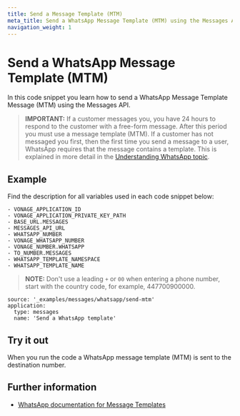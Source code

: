 ```yaml
---
title: Send a Message Template (MTM)
meta_title: Send a WhatsApp Message Template (MTM) using the Messages API
navigation_weight: 1
---
```


# Send a WhatsApp Message Template (MTM)

In this code snippet you learn how to send a WhatsApp Message Template Message (MTM) using the Messages API.

> **IMPORTANT:** If a customer messages you, you have 24 hours to respond to the customer with a free-form message. After this period you must use a message template (MTM). If a customer has not messaged you first, then the first time you send a message to a user, WhatsApp requires that the message contains a template. This is explained in more detail in the [Understanding WhatsApp topic](/messages/concepts/whatsapp).

## Example

Find the description for all variables used in each code snippet below:

```snippet_variables
- VONAGE_APPLICATION_ID
- VONAGE_APPLICATION_PRIVATE_KEY_PATH
- BASE_URL.MESSAGES
- MESSAGES_API_URL
- WHATSAPP_NUMBER
- VONAGE_WHATSAPP_NUMBER
- VONAGE_NUMBER.WHATSAPP
- TO_NUMBER.MESSAGES
- WHATSAPP_TEMPLATE_NAMESPACE
- WHATSAPP_TEMPLATE_NAME
```

> **NOTE:** Don't use a leading `+` or `00` when entering a phone number, start with the country code, for example, 447700900000.

```code_snippets
source: '_examples/messages/whatsapp/send-mtm'
application:
  type: messages
  name: 'Send a WhatsApp template'
```

## Try it out

When you run the code a WhatsApp message template (MTM) is sent to the destination number.

## Further information

* [WhatsApp documentation for Message Templates](https://developers.facebook.com/docs/whatsapp/api/messages/message-templates)

